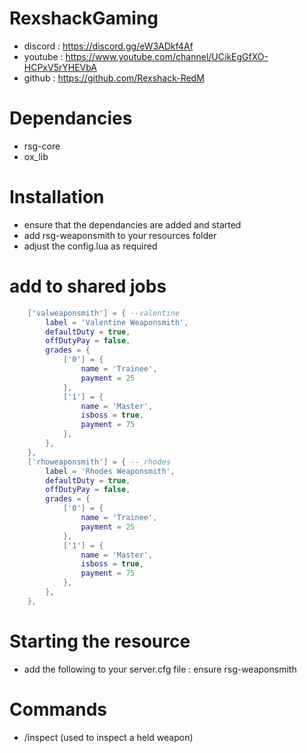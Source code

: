 # RexshackGaming
- discord : https://discord.gg/eW3ADkf4Af
- youtube : https://www.youtube.com/channel/UCikEgGfXO-HCPxV5rYHEVbA
- github : https://github.com/Rexshack-RedM

# Dependancies
- rsg-core
- ox_lib

# Installation
- ensure that the dependancies are added and started
- add rsg-weaponsmith to your resources folder
- adjust the config.lua as required

# add to shared jobs
```lua
    ['valweaponsmith'] = { --valentine
        label = 'Valentine Weaponsmith',
        defaultDuty = true,
        offDutyPay = false,
        grades = {
            ['0'] = {
                name = 'Trainee',
                payment = 25
            },
            ['1'] = {
                name = 'Master',
                isboss = true,
                payment = 75
            },
        },
    },
    ['rhoweaponsmith'] = { -- rhodes
        label = 'Rhodes Weaponsmith',
        defaultDuty = true,
        offDutyPay = false,
        grades = {
            ['0'] = {
                name = 'Trainee',
                payment = 25
            },
            ['1'] = {
                name = 'Master',
                isboss = true,
                payment = 75
            },
        },
    },
```

# Starting the resource
- add the following to your server.cfg file : ensure rsg-weaponsmith

# Commands
- /inspect (used to inspect a held weapon)
